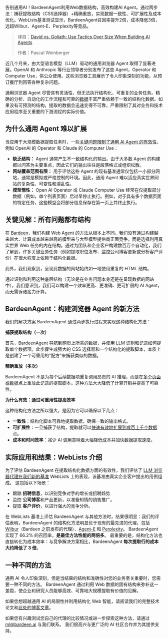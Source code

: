 <!--
title: David vs. Goliath: 构建AI Agent时，战术重于规模
cover: https://cdn.thenewstack.io/media/2025/05/d79559f1-artem-sapegin-b18trxc8upq-unsplash-2-scaled.jpg
summary: 告别通用AI！BardeenAgent利用Web数据结构，高效构建AI Agent。通过两步法：捕获提取结构（CSS选择器）+精确重放，实现数据一致性、可扩展性及成本优化。WebLists基准测试显示，BardeenAgent召回率提升2倍，成本降低3倍，远超Wilbur、Agent-E、Perplexity等竞品。
-->

告别通用AI！BardeenAgent利用Web数据结构，高效构建AI Agent。通过两步法：捕获提取结构（CSS选择器）+精确重放，实现数据一致性、可扩展性及成本优化。WebLists基准测试显示，BardeenAgent召回率提升2倍，成本降低3倍，远超Wilbur、Agent-E、Perplexity等竞品。

> 译自：[David vs. Goliath: Use Tactics Over Size When Building AI Agents](https://thenewstack.io/david-vs-goliath-use-tactics-over-size-when-building-ai-agents/)
> 
> 作者：Pascal Weinberger

近几个月来，由大型语言模型（LLM）驱动的通用浏览器 Agent 取得了显著进展。OpenAI 和 Anthropic 等行业领导者分别发布了这些 Agent，Operator 和 Computer Use，供公众使用。这些浏览器工具展示了令人印象深刻的功能，从预订餐厅到回答各种复杂问题。

通用浏览器 Agent 尽管具有灵活性，但无法执行结构化、可重复的业务任务。精确的分析、自动化的工作流程和可靠的[数据](https://thenewstack.io/automating-context-in-structured-data-for-llms/)丰富严重依赖于一致的结构化数据。如果没有可预测的结构，提取的数据会迅速变得不可靠，严重限制了其对业务和技术应用程序至关重要的下游流程的实际价值。

## 为什么通用 Agent 难以扩展

当应用于大规模数据提取任务时，一些[关键问题限制了通用 AI Agent 的有效性](https://thenewstack.io/ai-agents-key-concepts-and-how-they-overcome-llm-limitations/)，例如 OpenAI 的 Operator 和 Claude 的 Computer Use：

- **缺乏结构：** Agent 通常产生不一致结构化的输出。由于大多数 Agent 的构建都以问答为主要重点，因此它们的输出往往是段落格式或组织松散。
- **网站覆盖范围有限：** 用于评估这些 Agent 的现有基准通常仅包括一小部分网站，通常是模拟或严格控制的环境。因此，通用 Agent 难以适应真实世界网站的复杂性、可变性和混乱性。
- **模型惰性：** Open AI Operator 或 Claude Computer Use 经常在仅提取部分数据（例如，单个列表页面）后过早停止执行。例如，对于具有多个数据页面的特定任务，这些模型会将部分信息保存在第一页上并终止执行。

## 关键见解：所有问题都有结构

在 [Bardeen](https://www.bardeen.ai/)，我们构建 Web Agent 的方法从根本上不同。我们没有通过构建越来越大、计算成本越来越高的模型来与大型模型提供商正面竞争，而是选择利用真实世界 Web 任务的内在结构。通过为团队和企业客户构建数百万个自动化，我们了解到，许多关键业务任务（例如提取职位发布、监控公司博客更新或分析客户评价）在很大程度上依赖于结构化数据。

此外，我们观察到，呈现此数据的网站始终如一地使用重复的 HTML 结构。

通过识别和利用这种底层结构（无论是在业务问题本身还是在呈现数据的网站中），我们意识到，我们可以构建一个效率更高、更准确、更可扩展的 AI Agent，而无需诉诸蛮力计算。

## BardeenAgent：构建浏览器 Agent 的新方法

我们的解决方案 BardeenAgent 通过两步执行过程来实现这种结构化方法：

**捕获提取结构（一次）**

首先，BardeenAgent 导航到网页上所需的数据，并使用 LLM 识别和记录如何提取单个数据项。此步骤生成强大的 CSS 选择器和一个结构化的提取脚本，本质上是创建了一个可重用的“配方”来捕获类似的数据。

**精确重放（多次）**

BardeenAgent 不是为每个后续数据项重复调用昂贵的 AI 推理，而是在[多个页面或数据](https://thenewstack.io/stream-data-across-multiple-regions-and-clouds-with-kafka/)点上重放此记录的提取脚本。这种方法大大降低了计算开销并提高了可靠性。

**为什么有效：通过可重用性提高效率**

这种结构化方法之所以强大，是因为它可以确保以下几点：

- **一致性**：结构化脚本可靠地提取数据，确保一致的输出格式。
- **可扩展性**：一旦捕获了结构，提取就可以[快速有效地扩展到成百上千个数据](https://thenewstack.io/five-strategies-for-securing-and-scaling-streaming-data-in-the-ai-era/)点。
- **成本和时间效率**：减少 AI 调用意味着大幅降低成本并加快数据提取速度。

## 实际应用和结果：WebLists 介绍

为了评估 BardeenAgent 在提取结构化数据方面的有效性，我们评估了 [LLM 浏览器代理在我们新的基准](https://thenewstack.io/benchmark-llm-application-performance-with-langchain/) WebLists 上的表现，该基准由真实企业客户提出的用例组成。 这包括以下场景：

- 跟踪
  **招聘信息**，以识别竞争对手的增长或招聘趋势
- 监控
  **公司博客**和产品更新，以准备知情的销售推广。
- 提取
  **客户评价**，以进行强大的竞争分析。

在 WebLists 基准上评估 BardeenAgent 与其他方法时，结果很明显：我们的评估表明，BardeenAgent 的结构化方法明显优于现有的最先进的代理，包括 [Wilbur](https://www.bardeen.ai/posts/wilbur-adaptive-in-context-learning-for-robust-and-accurate-web-agents)（Bardeen 之前发布的代理）、[Agent-E](https://www.emergence.ai/blog/agent-e-sota) 和 [Perplexity](https://www.perplexity.ai/)。 BardeenAgent 实现了 66.2% 的召回率，**是最佳方法性能的两倍多**。 最重要的是，结构化方法也直接转化为成本效率：与竞争解决方案相比，BardeenAgent **每次提取行的成本大约降低了 3 倍**。

## 一种不同的方法

通用 AI 令人印象深刻，但是当结果的结构和准确性对您的业务至关重要时，您需要一种不同的方法。 BardeenAgent 通过利用 Web 数据的固有结构来弥补这一差距，使企业和研究人员能够高效、可靠地大规模提取有价值的见解。

如果您想超越通用 AI 的局限性并利用结构化 Web 智能，请阅读我们的完整技术论文和[此处的博客文章](https://www.bardeen.ai/blog)。

如果您有兴趣测试您自己的代理的比较情况或进一步探索这种方法，请通过 ml@bardeen.ai 与我们联系。 我们很高兴与更广泛的 AI 社区合作并为其提供支持。
